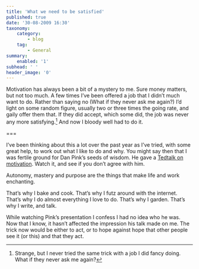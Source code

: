 ```yaml
---
title: 'What we need to be satisfied'
published: true
date: '30-08-2009 16:30'
taxonomy:
    category:
        - blog
    tag:
        - General
summary:
    enabled: '1'
subhead: ' '
header_image: '0'
---
```


Motivation has always been a bit of a mystery to me. Sure money matters, but not too much. A few times I’ve been offered a job that I didn’t much want to do. Rather than saying no (What if they never ask me again?) I’d light on some random figure, usually two or three times the going rate, and gaily offer them that. If they did accept, which some did, the job was never any more satisfying.[^1] And now I bloody well had to do it.

===

[^1]: Strange, but I never tried the same trick with a job I did fancy doing. What if they never ask me again? 

I’ve been thinking about this a lot over the past year as I’ve tried, with some great help, to work out what I like to do and why. You might say then that I was fertile ground for Dan Pink’s seeds of wisdom. He gave a [Tedtalk on motivation](http://www.ted.com/talks/dan_pink_on_motivation.html). Watch it, and see if you don’t agree with him.

Autonomy, mastery and purpose are the things that make life and work enchanting.

That’s why I bake and cook. That’s why I futz around with the internet. That’s why I do almost everything I love to do. That’s why I garden. That’s why I write, and talk.

While watching Pink’s presentation I confess I had no idea who he was. Now that I know, it hasn’t affected the impression his talk made on me. The trick now would be either to act, or to hope against hope that other people see it (or this) and that they act.
